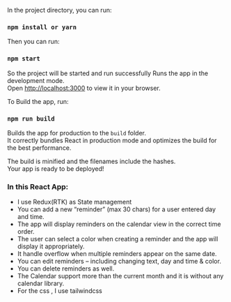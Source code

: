 In the project directory, you can run:

### `npm install or yarn`

Then you can run:
### `npm start`

So the project will be started and run successfully
Runs the app in the development mode.\
Open [http://localhost:3000](http://localhost:3000) to view it in your browser.

To Build the app, run:
### `npm run build`

Builds the app for production to the `build` folder.\
It correctly bundles React in production mode and optimizes the build for the best performance.

The build is minified and the filenames include the hashes.\
Your app is ready to be deployed!

### In this React App:
- I use Redux(RTK) as State management 
- You can add a new “reminder” (max 30 chars) for a user entered day and time.
- The app will display reminders on the calendar view in the correct time order.
- The user can select a color when creating a reminder and the app will display it appropriately.
- It handle overflow when multiple reminders appear on the same date.
- You can edit reminders – including changing text, day and time & color.
- You can delete reminders as well.
- The Calendar support more than the current month and it is without any calendar library.
- For the css , I use tailwindcss